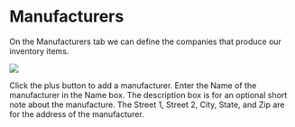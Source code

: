 # Manufacturers

On the Manufacturers tab we can define the companies that produce our inventory items.

![](https://cdn.realsgii2.dev/wise-software-docs/image_16.d864e398.png)

Click the plus button to add a manufacturer. Enter the Name of the manufacturer in the Name box. The description box is for an optional short note about the manufacture. The Street 1, Street 2, City, State, and Zip are for the address of the manufacturer.
